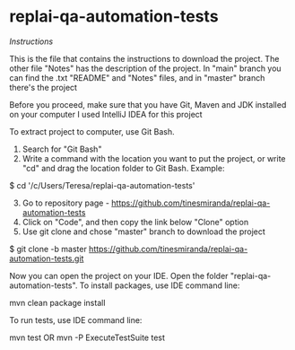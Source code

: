 # replai-qa-automation-tests

*Instructions*

This is the file that contains the instructions to download the project. The other file "Notes" has the description of the project.
In "main" branch you can find the .txt "README" and "Notes" files, and in "master" branch there's the project

Before you proceed, make sure that you have Git, Maven and JDK installed on your computer
I used IntelliJ IDEA for this project

To extract project to computer, use Git Bash.
1. Search for "Git Bash"
2. Write a command with the location you want to put the project, or write "cd" and drag the location folder to Git Bash. Example:

$ cd '/c/Users/Teresa/replai-qa-automation-tests'

3. Go to repository page - https://github.com/tinesmiranda/replai-qa-automation-tests
5. Click on "Code", and then copy the link below "Clone" option
6. Use git clone and chose "master" branch to download the project

$ git clone -b master https://github.com/tinesmiranda/replai-qa-automation-tests.git

Now you can open the project on your IDE. Open the folder "replai-qa-automation-tests".
To install packages, use IDE command line:

mvn clean package install

To run tests, use IDE command line:

mvn test
OR
mvn -P ExecuteTestSuite test

